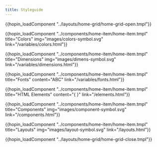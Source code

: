 ```yaml
---
title: Styleguide
---
```


{{hopin_loadComponent "../layouts/home-grid/home-grid-open.tmpl"}}

  {{hopin_loadComponent "../components/home-item/home-item.tmpl" 
    title="Colors" 
    img="images/colors-symbol.svg"
    link="/variables/colors.html"}}

  {{hopin_loadComponent "../components/home-item/home-item.tmpl" 
    title="Dimensions" 
    img="images/dimens-symbol.svg"
    link="/variables/dimensions.html"}}

  {{hopin_loadComponent "../components/home-item/home-item.tmpl" 
    title="Fonts"
    content="ABC"
    link="/variables/fonts.html"}}

  {{hopin_loadComponent "../components/home-item/home-item.tmpl" 
    title="HTML Elements"
    content="{   }"
    link="/elements.html"}}

  {{hopin_loadComponent "../components/home-item/home-item.tmpl" 
    title="Components" 
    img="images/component-symbol.svg"
    link="/components.html"}}

  {{hopin_loadComponent "../components/home-item/home-item.tmpl" 
    title="Layouts" 
    img="images/layout-symbol.svg"
    link="/layouts.html"}}

{{hopin_loadComponent "../layouts/home-grid/home-grid-close.tmpl"}}